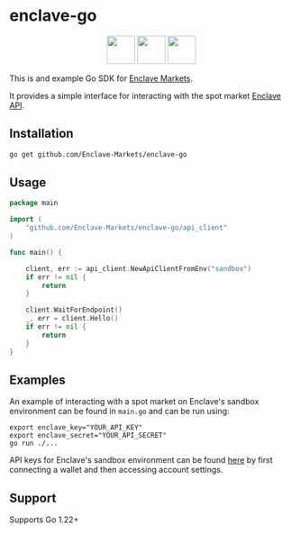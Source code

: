 # enclave-go

<p align="center">
    <a href="https://github.com/Enclave-Markets/enclave-go" alt="enclave go">
        <img src="https://edent.github.io/SuperTinyIcons/images/svg/github.svg" width="50" /></a>
    <a href="https://twitter.com/enclavemarkets" alt="Enclave Twitter">
        <img src="https://edent.github.io/SuperTinyIcons/images/svg/x.svg" width="50"/></a>
    <a href="https://www.enclave.market/" alt="Enclave Market">
        <img src="https://pbs.twimg.com/profile_images/1650572649284931585/rbv_Z4Lr_400x400.jpg" width="50"/></a>
        
</p>

This is and example Go SDK for [Enclave Markets](https://enclave.market/). 

It provides a simple interface for interacting with the spot market [Enclave API](https://docs.enclave.market/).


## Installation

```bash
go get github.com/Enclave-Markets/enclave-go
```

## Usage

```go
package main

import (
	"github.com/Enclave-Markets/enclave-go/api_client"
)

func main() {

	client, err := api_client.NewApiClientFromEnv("sandbox")
	if err != nil {
		return
	}

	client.WaitForEndpoint()
	_, err = client.Hello()
	if err != nil {
		return
	}
}
```

## Examples

An example of interacting with a spot market on Enclave's sandbox environment can be found in `main.go` and can be run using:

```shell
export enclave_key="YOUR_API_KEY"
export enclave_secret="YOUR_API_SECRET"
go run ./...
```

API keys for Enclave's sandbox environment can be found [here](https://sandbox.enclave.market/) by first connecting a wallet and then accessing account settings.

## Support

Supports Go 1.22+
